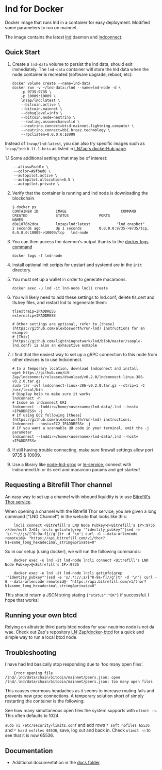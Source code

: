 # lnd for Docker

Docker image that runs lnd in a container for easy deployment. Modified some parameters to run on mainnet.

The image contains the latest [lnd](https://github.com/lightningnetwork/lnd) daemon and [lndconnect](https://github.com/LN-Zap/lndconnect).

## Quick Start

1.  Create a `lnd-data` volume to persist the lnd data, should exit immediately. The `lnd-data` container will store the lnd data when the node container is recreated (software upgrade, reboot, etc):

        docker volume create --name=lnd-data
        docker run -v ~/lnd-data:/lnd --name=lnd-node -d \
            -p 9735:9735 \
            -p 10009:10009 \
            lnzap/lnd:latest \
            --bitcoin.active \
            --bitcoin.mainnet \
            --debuglevel=info \
            --bitcoin.node=neutrino \
            --routing.assumechanvalid \
            --neutrino.connect=btcd-mainnet.lightning.computer \
            --neutrino.connect=bb1.breez.technology \
            --rpclisten=0.0.0.0:10009
            
Instead of `lnzap/lnd:latest`, you can also try specific images such as `lnzap/lnd:0.11.1-beta` as listed in [LNZap's dockerHub page](https://hub.docker.com/r/lnzap/lnd/tags).

1.1  Some additional settings that may be of interest:

        --alias=Paddle \
        --color=#9fbed0 \
        --autopilot.active \
        --autopilot.allocation=0.5 \
        --autopilot.private \

2.  Verify that the container is running and lnd node is downloading the blockchain

        $ docker ps
        CONTAINER ID        IMAGE                         COMMAND             CREATED             STATUS              PORTS                                              NAMES
        d0e1076b2dca        lnzap/lnd:latest            "lnd_oneshot"       2 seconds ago       Up 1 seconds        0.0.0.0:9735->9735/tcp, 0.0.0.0:10009->10009/tcp   lnd-node

3.  You can then access the daemon's output thanks to the [docker logs command](https://docs.docker.com/reference/commandline/cli/#logs)

        docker logs -f lnd-node

4.  Install optional init scripts for upstart and systemd are in the `init` directory.

5.  You must set up a wallet in order to generate macaroons.

        docker exec -u lnd -it lnd-node lncli create

6.  You will likely need to add these settings to lnd.conf, delete tls.cert and tls.key files, and restart lnd to regenerate them:

        tlsextraip=IPADDRESS
        externalip=IPADDRESS
        
        # Other settings are optional, refer to [these](https://github.com/alexbosworth/run-lnd) instructions for an example
        # [This](https://github.com/lightningnetwork/lnd/blob/master/sample-lnd.conf) is also an exhaustive exmaple
        
7.  I find that the easiest way to set up a gRPC connection to this node from other devices is to use lndconnect.

        # In a temporary location, download lndconnect and install
        wget https://github.com/LN-Zap/lndconnect/releases/download/v0.2.0/lndconnect-linux-386-v0.2.0.tar.gz
        sudo tar -xvf lndconnect-linux-386-v0.2.0.tar.gz --strip=1 -C /usr/local/bin
        # Display help to make sure it works
        lndconnect -h
        # Issue an lndconnect URI
        lndconnect --lnddir=/home/<username>/lnd-data/.lnd --host=<IPADDRESS> -j
        # If using EC2 following [these](https://github.com/alexbosworth/run-lnd) instructions:
        lndconnect --host=<EC2_IPADDRESS> -j
        # If you want a scannable QR code in your terminal, omit the -j parameter
        lndconnect --lnddir=/home/<username>/lnd-data/.lnd --host=<IPADDRESS>

8.  If still having trouble connecting, make sure firewall settings allow port 9735 & 10009.

9.  Use a library like [node-lnd-grpc](https://github.com/LN-Zap/node-lnd-grpc/) or [ln-service](https://github.com/alexbosworth/ln-service), connect with lndconnectUri or its cert and macaroon params and get started!

## Requesting a Bitrefill Thor channel

An easy way to set up a channel with inbound liquidity is to use [Bitrefill's Thor service](https://www.bitrefill.com/thor-lightning-network-channels/?hl=en).

When opening a channel with the Bitrefill Thor service, you are given a long command ("LND Channel") in the website that looks like this:

        lncli connect <Bitrefill's LND Node Pubkey>@<Bitrefill's IP>:9735 >/dev/null 2>&1; lncli getinfo|grep '"identity_pubkey"'|sed -e 's/.*://;s/[^0-9a-f]//g'|tr -d '\n'| curl -G --data-urlencode remoteid@- "https://api.bitrefill.com/v1/thor?k1=some_long_hexadecimal_string&private=0"
        
So in our setup (using docker), we will run the following commands:

        docker exec -u lnd -it lnd-node lncli connect <Bitrefill's LND Node Pubkey>@<Bitrefill's IP>:9735
        
        docker exec -u lnd -it lnd-node lncli getinfo|grep '"identity_pubkey"'|sed -e 's/.*://;s/[^0-9a-f]//g'|tr -d '\n'| curl -G --data-urlencode remoteid@- "https://api.bitrefill.com/v1/thor?k1=some_long_hexadecimal_string&private=0"

This should return a JSON string stating `{"status":"OK"}` if successful. I hope that works!

## Running your own btcd

Relying on altruistic third party btcd nodes for your neutrino node is not da wae. Check out Zap's repository [LN-Zap/docker-btcd](https://github.com/LN-Zap/docker-btcd) for a quick and simple way to run a local btcd node.

## Troubleshooting

I have had lnd basically stop responding due to 'too many open files'. 

        Error opening file /lnd/.lnd/data/chain/bitcoin/mainnet/peers.json: open /lnd/.lnd/data/chain/bitcoin/mainnet/peers.json: too many open files
        
This causes enormous headaches as it seems to increase routing fails and prevents new grpc connections. A temporary solution short of simply restarting the container is the following:

See how many simultaneous open files the system supports with `ulimit -n`. This often defaults to 1024.

`sudo vi /etc/security/limits.conf` and add rows `* soft nofiles 65536` and `* hard nofiles 65536`, save, log out and back in. Check `ulimit -n` to see that it is now 65536. 

## Documentation

- Additional documentation in the [docs folder](docs).
